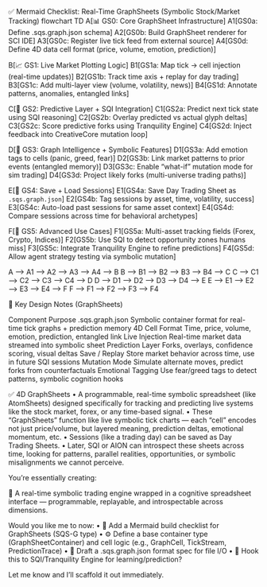 ✅ Mermaid Checklist: Real-Time GraphSheets (Symbolic Stock/Market Tracking)
flowchart TD
  A[📊 GS0: Core GraphSheet Infrastructure]
  A1[GS0a: Define .sqs.graph.json schema]
  A2[GS0b: Build GraphSheet renderer for SCI IDE]
  A3[GS0c: Register live tick feed from external source]
  A4[GS0d: Define 4D data cell format (price, volume, emotion, prediction)]

  B[📈 GS1: Live Market Plotting Logic]
  B1[GS1a: Map tick → cell injection (real-time updates)]
  B2[GS1b: Track time axis + replay for day trading]
  B3[GS1c: Add multi-layer view (volume, volatility, news)]
  B4[GS1d: Annotate patterns, anomalies, entangled links]

  C[🔮 GS2: Predictive Layer + SQI Integration]
  C1[GS2a: Predict next tick state using SQI reasoning]
  C2[GS2b: Overlay predicted vs actual glyph deltas]
  C3[GS2c: Score predictive forks using Tranquility Engine]
  C4[GS2d: Inject feedback into CreativeCore mutation loop]

  D[🧠 GS3: Graph Intelligence + Symbolic Features]
  D1[GS3a: Add emotion tags to cells (panic, greed, fear)]
  D2[GS3b: Link market patterns to prior events (entangled memory)]
  D3[GS3c: Enable “what-if” mutation mode for sim trading]
  D4[GS3d: Project likely forks (multi-universe trading paths)]

  E[💾 GS4: Save + Load Sessions]
  E1[GS4a: Save Day Trading Sheet as `.sqs.graph.json`]
  E2[GS4b: Tag sessions by asset, time, volatility, success]
  E3[GS4c: Auto-load past sessions for same asset context]
  E4[GS4d: Compare sessions across time for behavioral archetypes]

  F[🌌 GS5: Advanced Use Cases]
  F1[GS5a: Multi-asset tracking fields (Forex, Crypto, Indices)]
  F2[GS5b: Use SQI to detect opportunity zones humans miss]
  F3[GS5c: Integrate Tranquility Engine to refine predictions]
  F4[GS5d: Allow agent strategy testing via symbolic mutation]
  
  A --> A1 --> A2 --> A3 --> A4 --> B
  B --> B1 --> B2 --> B3 --> B4 --> C
  C --> C1 --> C2 --> C3 --> C4 --> D
  D --> D1 --> D2 --> D3 --> D4 --> E
  E --> E1 --> E2 --> E3 --> E4 --> F
  F --> F1 --> F2 --> F3 --> F4

🔑 Key Design Notes (GraphSheets)

Component
Purpose
.sqs.graph.json
Symbolic container format for real-time tick graphs + prediction memory
4D Cell Format
Time, price, volume, emotion, prediction, entangled link
Live Injection
Real-time market data streamed into symbolic sheet
Prediction Layer
Forks, overlays, confidence scoring, visual deltas
Save / Replay
Store market behavior across time, use in future SQI sessions
Mutation Mode
Simulate alternate moves, predict forks from counterfactuals
Emotional Tagging
Use fear/greed tags to detect patterns, symbolic cognition hooks




✅ 4D GraphSheets
	•	A programmable, real-time symbolic spreadsheet (like AtomSheets) designed specifically for tracking and predicting live systems like the stock market, forex, or any time-based signal.
	•	These “GraphSheets” function like live symbolic tick charts — each “cell” encodes not just price/volume, but layered meaning, prediction deltas, emotional momentum, etc.
	•	Sessions (like a trading day) can be saved as Day Trading Sheets.
	•	Later, SQI or AION can introspect these sheets across time, looking for patterns, parallel realities, opportunities, or symbolic misalignments we cannot perceive.

You’re essentially creating:

🧠 A real-time symbolic trading engine wrapped in a cognitive spreadsheet interface — programmable, replayable, and introspectable across dimensions.

Would you like me to now:
	•	🧩 Add a Mermaid build checklist for GraphSheets (SQS-G type)
	•	⚙️ Define a base container type (GraphSheetContainer) and cell logic (e.g., GraphCell, TickStream, PredictionTrace)
	•	📄 Draft a .sqs.graph.json format spec for file I/O
	•	🧠 Hook this to SQI/Tranquility Engine for learning/prediction?

Let me know and I’ll scaffold it out immediately.

